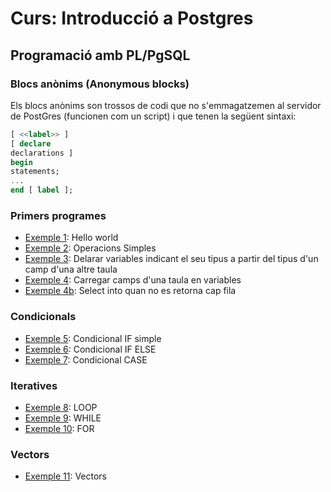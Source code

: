 # Curs: Introducció a Postgres

## Programació amb PL/PgSQL

### Blocs anònims (Anonymous blocks)

Els blocs anònims son trossos de codi que no s'emmagatzemen al servidor de PostGres (funcionen com un script) i que tenen la següent sintaxi:

```sql
[ <<label>> ]  
[ declare
declarations ]
begin
statements;
...
end [ label ];
```
### Primers programes

* [Exemple 1](./Exemples/ab1.sql):  Hello world
*  [Exemple 2](./Exemples/ab2.sql): Operacions Simples
* [Exemple 3](./Exemples/ab3.sql): Delarar variables indicant el seu tipus a partir  del tipus d'un camp d'una altre taula 
* [Exemple 4](./Exemples/ab4.sql): Carregar camps d'una taula en variables
* [Exemple 4b](./Exemples/ab4b.sql): Select into quan no es retorna cap fila

### Condicionals

* [Exemple 5](./Exemples/ab5.sql): Condicional IF simple
* [Exemple 6](./Exemples/ab6.sql): Condicional IF ELSE
* [Exemple 7](./Exemples/ab7.sql): Condicional CASE

### Iteratives

* [Exemple 8](./Exemples/ab8.sql): LOOP
* [Exemple 9](./Exemples/ab9.sql): WHILE
* [Exemple 10](./Exemples/ab10.sql): FOR

### Vectors

* [Exemple 11](./Exemples/ab11.sql): Vectors